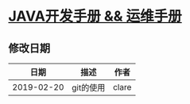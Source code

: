 # [JAVA开发手册 && 运维手册](SUMMARY.md)

## 修改日期

|日期|描述|作者|
|------------|-----|------|
|2019-02-20|git的使用|clare|